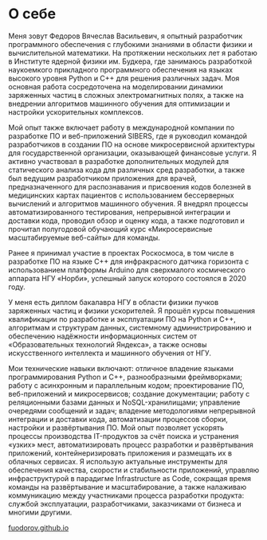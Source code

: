 # О себе

Меня зовут Федоров Вячеслав Васильевич, я опытный разработчик программного обеспечения с глубокими знаниями в области физики и вычислительной математики. На протяжении нескольких лет я работаю в Институте ядерной физики им. Будкера, где занимаюсь разработкой наукоемкого прикладного программного обеспечения на языках высокого уровня Python и C++ для решения различных задач. Моя основная работа сосредоточена на моделировании динамики заряженных частиц в сложных электромагнитных полях, а также на внедрении алгоритмов машинного обучения для оптимизации и настройки ускорительных комплексов.

Мой опыт также включает работу в международной компании по разработке ПО и веб-приложений SIBERS, где я руководил командой разработчиков в создании ПО на основе микросервисной архитектуры для государственной организации, оказывающей финансовые услуги. Я активно участвовал в разработке дополнительных модулей для статического анализа кода для различных сред разработки, а также был ведущим разработчиком приложения для врачей, предназначенного для распознавания и присвоения кодов болезней в медицинских картах пациентов с использованием бессерверных вычислений и алгоритмов машинного обучения. Я внедрял процессы автоматизированного тестирования, непрерывной интеграции и доставки кода, проводил обзор и оценку кода, а также подготовил и прочитал полугодовой обучающий курс «Микросервисные масштабируемые веб-сайты» для команды.

Ранее я принимал участие в проектах Роскосмоса, в том числе в разработке ПО на языке C++ для инфракрасного датчика горизонта с использованием платформы Arduino для сверхмалого космического аппарата НГУ «Норби», успешный запуск которого состоялся в 2020 году.

У меня есть диплом бакалавра НГУ в области физики пучков заряженных частиц и физики ускорителей. Я прошёл курсы повышения квалификации по разработке и эксплуатации ПО на Python и C++, алгоритмам и структурам данных, системному администрированию и обеспечению надёжности информационных систем от «Образовательных технологий Яндекса», а также основы искусственного интеллекта и машинного обучения от НГУ.

Мои технические навыки включают: отличное владение языками программирования Python и C++, разнообразными фреймворками; работу с асинхронным и параллельным кодом; проектирование ПО, веб-приложений и микросервисов; создание документации; работу с реляционными базами данных и NoSQL-хранилищами; управление очередями сообщений и задач; владение методологиями непрерывной интеграции и доставки кода, автоматизации процессов сборки, настройки и развёртывания ПО. Мой опыт позволяет ускорять процессы производства IT-продуктов за счёт поиска и устранения «узких» мест, автоматизировать процесс разработки и развёртывания приложений, контейнеризировать приложения и размещать их в облачных сервисах. Я использую актуальные инструменты для обеспечения качества, скорости и стабильности приложений, управляю инфраструктурой в парадигме Infrastructure as Code, сокращая время команды на развёртывание и масштабирование, а также налаживаю коммуникацию между участниками процесса разработки продукта: службой эксплуатации, разработчиками, заказчиками от бизнеса и многими другими.

[fuodorov.github.io](https://fuodorov.github.io)